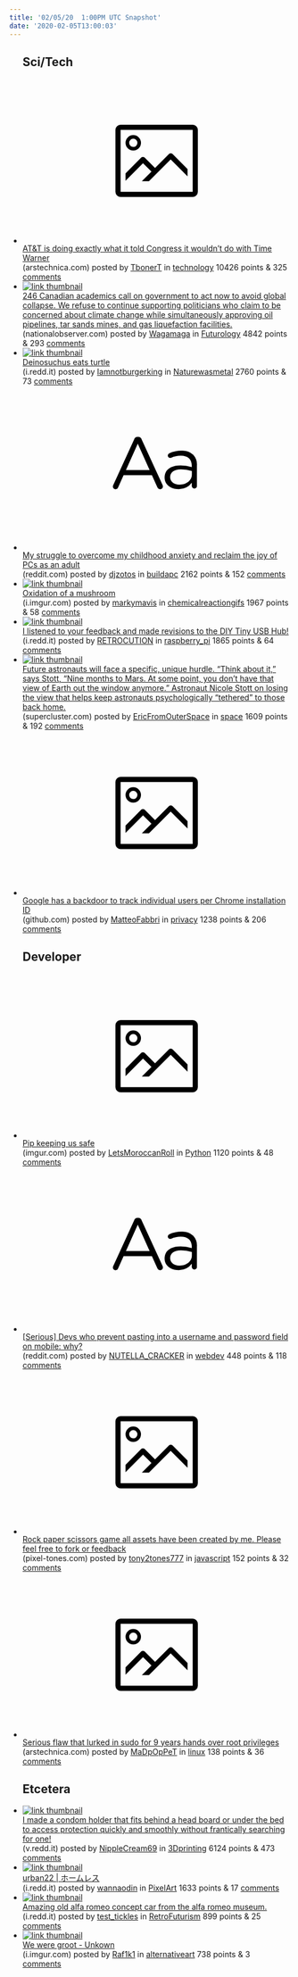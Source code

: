 ```yaml
---
title: '02/05/20  1:00PM UTC Snapshot'
date: '2020-02-05T13:00:03'
---
```

<ul>
<h2>Sci/Tech</h2>

<li><a href='https://arstechnica.com/information-technology/2020/02/att-lost-1-2b-by-preventing-time-warner-shows-from-airing-on-netflix/'><svg version='1.1' viewBox='-34 -14 104 64' preserveAspectRatio='xMidYMid meet' xmlns='http://www.w3.org/2000/svg' xmlns:xlink='http://www.w3.org/1999/xlink'>
    <title>link thumbnail</title>
    <path d='M32,4H4A2,2,0,0,0,2,6V30a2,2,0,0,0,2,2H32a2,2,0,0,0,2-2V6A2,2,0,0,0,32,4ZM4,30V6H32V30Z'></path>
    <path d='M8.92,14a3,3,0,1,0-3-3A3,3,0,0,0,8.92,14Zm0-4.6A1.6,1.6,0,1,1,7.33,11,1.6,1.6,0,0,1,8.92,9.41Z'></path>
    <path d='M22.78,15.37l-5.4,5.4-4-4a1,1,0,0,0-1.41,0L5.92,22.9v2.83l6.79-6.79L16,22.18l-3.75,3.75H15l8.45-8.45L30,24V21.18l-5.81-5.81A1,1,0,0,0,22.78,15.37Z'></path>
    </svg></a><div><div class='linkTitle'><a href='https://arstechnica.com/information-technology/2020/02/att-lost-1-2b-by-preventing-time-warner-shows-from-airing-on-netflix/'>AT&amp;T is doing exactly what it told Congress it wouldn’t do with Time Warner</a></div>(arstechnica.com) posted by <a href='https://www.reddit.com/user/TbonerT'>TbonerT</a> in <a href='https://www.reddit.com/r/technology'>technology</a> 10426 points & 325 <a href='https://www.reddit.com/r/technology/comments/eywaxj/att_is_doing_exactly_what_it_told_congress_it/'>comments</a></div></li>

<li><a href='https://www.nationalobserver.com/2020/02/04/opinion/246-academics-call-government-act-now-avoid-global-collapse'><img src='https://b.thumbs.redditmedia.com/8O51DlQ1loRyuXpwX2k5epUI5XfZHKMAbFPQiv2Tz1U.jpg' alt='link thumbnail'></a><div><div class='linkTitle'><a href='https://www.nationalobserver.com/2020/02/04/opinion/246-academics-call-government-act-now-avoid-global-collapse'>246 Canadian academics call on government to act now to avoid global collapse. We refuse to continue supporting politicians who claim to be concerned about climate change while simultaneously approving oil pipelines, tar sands mines, and gas liquefaction facilities.</a></div>(nationalobserver.com) posted by <a href='https://www.reddit.com/user/Wagamaga'>Wagamaga</a> in <a href='https://www.reddit.com/r/Futurology'>Futurology</a> 4842 points & 293 <a href='https://www.reddit.com/r/Futurology/comments/eyt3if/246_canadian_academics_call_on_government_to_act/'>comments</a></div></li>

<li><a href='https://i.redd.it/8sz3njo9jxe41.jpg'><img src='https://a.thumbs.redditmedia.com/w18BuE5fokgK_uuuEhLJmfbIqc6ORK4nWkhd6Szh0k8.jpg' alt='link thumbnail'></a><div><div class='linkTitle'><a href='https://i.redd.it/8sz3njo9jxe41.jpg'>Deinosuchus eats turtle</a></div>(i.redd.it) posted by <a href='https://www.reddit.com/user/Iamnotburgerking'>Iamnotburgerking</a> in <a href='https://www.reddit.com/r/Naturewasmetal'>Naturewasmetal</a> 2760 points & 73 <a href='https://www.reddit.com/r/Naturewasmetal/comments/eys3r1/deinosuchus_eats_turtle/'>comments</a></div></li>

<li><a href='https://www.reddit.com/r/buildapc/comments/eysra5/my_struggle_to_overcome_my_childhood_anxiety_and/'><svg version='1.1' viewBox='-34 -12 104 64' preserveAspectRatio='xMidYMid slice' xmlns='http://www.w3.org/2000/svg' xmlns:xlink='http://www.w3.org/1999/xlink'>
    <title>text link thumbnail</title>
    <path d='M12.19,8.84a1.45,1.45,0,0,0-1.4-1h-.12a1.46,1.46,0,0,0-1.42,1L1.14,26.56a1.29,1.29,0,0,0-.14.59,1,1,0,0,0,1,1,1.12,1.12,0,0,0,1.08-.77l2.08-4.65h11l2.08,4.59a1.24,1.24,0,0,0,1.12.83,1.08,1.08,0,0,0,1.08-1.08,1.64,1.64,0,0,0-.14-.57ZM6.08,20.71l4.59-10.22,4.6,10.22Z'>
    </path>
    <path d='M32.24,14.78A6.35,6.35,0,0,0,27.6,13.2a11.36,11.36,0,0,0-4.7,1,1,1,0,0,0-.58.89,1,1,0,0,0,.94.92,1.23,1.23,0,0,0,.39-.08,8.87,8.87,0,0,1,3.72-.81c2.7,0,4.28,1.33,4.28,3.92v.5a15.29,15.29,0,0,0-4.42-.61c-3.64,0-6.14,1.61-6.14,4.64v.05c0,2.95,2.7,4.48,5.37,4.48a6.29,6.29,0,0,0,5.19-2.48V26.9a1,1,0,0,0,1,1,1,1,0,0,0,1-1.06V19A5.71,5.71,0,0,0,32.24,14.78Zm-.56,7.7c0,2.28-2.17,3.89-4.81,3.89-1.94,0-3.61-1.06-3.61-2.86v-.06c0-1.8,1.5-3,4.2-3a15.2,15.2,0,0,1,4.22.61Z'>
    </path>
    </svg></a><div><div class='linkTitle'><a href='https://www.reddit.com/r/buildapc/comments/eysra5/my_struggle_to_overcome_my_childhood_anxiety_and/'>My struggle to overcome my childhood anxiety and reclaim the joy of PCs as an adult</a></div>(reddit.com) posted by <a href='https://www.reddit.com/user/djzotos'>djzotos</a> in <a href='https://www.reddit.com/r/buildapc'>buildapc</a> 2162 points & 152 <a href='https://www.reddit.com/r/buildapc/comments/eysra5/my_struggle_to_overcome_my_childhood_anxiety_and/'>comments</a></div></li>

<li><a href='https://i.imgur.com/yOjY3sv.gifv'><img src='https://b.thumbs.redditmedia.com/wBTiC1s-q38wYHpSssfYGVzqyOew9PWVopcsnx_VRdg.jpg' alt='link thumbnail'></a><div><div class='linkTitle'><a href='https://i.imgur.com/yOjY3sv.gifv'>Oxidation of a mushroom</a></div>(i.imgur.com) posted by <a href='https://www.reddit.com/user/markymavis'>markymavis</a> in <a href='https://www.reddit.com/r/chemicalreactiongifs'>chemicalreactiongifs</a> 1967 points & 58 <a href='https://www.reddit.com/r/chemicalreactiongifs/comments/ez37kl/oxidation_of_a_mushroom/'>comments</a></div></li>

<li><a href='https://i.redd.it/7s7amvmvyye41.jpg'><img src='https://b.thumbs.redditmedia.com/GemNX-tuxLv3ZThnFCvUINHu1LVGdXsd_evsf7DNc6g.jpg' alt='link thumbnail'></a><div><div class='linkTitle'><a href='https://i.redd.it/7s7amvmvyye41.jpg'>I listened to your feedback and made revisions to the DIY Tiny USB Hub!</a></div>(i.redd.it) posted by <a href='https://www.reddit.com/user/RETROCUTION'>RETROCUTION</a> in <a href='https://www.reddit.com/r/raspberry_pi'>raspberry_pi</a> 1865 points & 64 <a href='https://www.reddit.com/r/raspberry_pi/comments/eywskp/i_listened_to_your_feedback_and_made_revisions_to/'>comments</a></div></li>

<li><a href='https://www.supercluster.com/editorial/the-complex-relationship-between-mental-health-and-space-travel'><img src='https://a.thumbs.redditmedia.com/zIoggEO3lu6k43zBqYTkNAa5ZzD0d8JjXQcnR-M_CS4.jpg' alt='link thumbnail'></a><div><div class='linkTitle'><a href='https://www.supercluster.com/editorial/the-complex-relationship-between-mental-health-and-space-travel'>Future astronauts will face a specific, unique hurdle. “Think about it,” says Stott, “Nine months to Mars. At some point, you don’t have that view of Earth out the window anymore.” Astronaut Nicole Stott on losing the view that helps keep astronauts psychologically “tethered” to those back home.</a></div>(supercluster.com) posted by <a href='https://www.reddit.com/user/EricFromOuterSpace'>EricFromOuterSpace</a> in <a href='https://www.reddit.com/r/space'>space</a> 1609 points & 192 <a href='https://www.reddit.com/r/space/comments/eytehk/future_astronauts_will_face_a_specific_unique/'>comments</a></div></li>

<li><a href='https://github.com/w3ctag/design-reviews/issues/467#issuecomment-581944600'><svg version='1.1' viewBox='-34 -14 104 64' preserveAspectRatio='xMidYMid meet' xmlns='http://www.w3.org/2000/svg' xmlns:xlink='http://www.w3.org/1999/xlink'>
    <title>link thumbnail</title>
    <path d='M32,4H4A2,2,0,0,0,2,6V30a2,2,0,0,0,2,2H32a2,2,0,0,0,2-2V6A2,2,0,0,0,32,4ZM4,30V6H32V30Z'></path>
    <path d='M8.92,14a3,3,0,1,0-3-3A3,3,0,0,0,8.92,14Zm0-4.6A1.6,1.6,0,1,1,7.33,11,1.6,1.6,0,0,1,8.92,9.41Z'></path>
    <path d='M22.78,15.37l-5.4,5.4-4-4a1,1,0,0,0-1.41,0L5.92,22.9v2.83l6.79-6.79L16,22.18l-3.75,3.75H15l8.45-8.45L30,24V21.18l-5.81-5.81A1,1,0,0,0,22.78,15.37Z'></path>
    </svg></a><div><div class='linkTitle'><a href='https://github.com/w3ctag/design-reviews/issues/467#issuecomment-581944600'>Google has a backdoor to track individual users per Chrome installation ID</a></div>(github.com) posted by <a href='https://www.reddit.com/user/MatteoFabbri'>MatteoFabbri</a> in <a href='https://www.reddit.com/r/privacy'>privacy</a> 1238 points & 206 <a href='https://www.reddit.com/r/privacy/comments/eyrhrz/google_has_a_backdoor_to_track_individual_users/'>comments</a></div></li>

<h2>Developer</h2>

<li><a href='https://imgur.com/XycsMMT'><svg version='1.1' viewBox='-34 -14 104 64' preserveAspectRatio='xMidYMid meet' xmlns='http://www.w3.org/2000/svg' xmlns:xlink='http://www.w3.org/1999/xlink'>
    <title>link thumbnail</title>
    <path d='M32,4H4A2,2,0,0,0,2,6V30a2,2,0,0,0,2,2H32a2,2,0,0,0,2-2V6A2,2,0,0,0,32,4ZM4,30V6H32V30Z'></path>
    <path d='M8.92,14a3,3,0,1,0-3-3A3,3,0,0,0,8.92,14Zm0-4.6A1.6,1.6,0,1,1,7.33,11,1.6,1.6,0,0,1,8.92,9.41Z'></path>
    <path d='M22.78,15.37l-5.4,5.4-4-4a1,1,0,0,0-1.41,0L5.92,22.9v2.83l6.79-6.79L16,22.18l-3.75,3.75H15l8.45-8.45L30,24V21.18l-5.81-5.81A1,1,0,0,0,22.78,15.37Z'></path>
    </svg></a><div><div class='linkTitle'><a href='https://imgur.com/XycsMMT'>Pip keeping us safe</a></div>(imgur.com) posted by <a href='https://www.reddit.com/user/LetsMoroccanRoll'>LetsMoroccanRoll</a> in <a href='https://www.reddit.com/r/Python'>Python</a> 1120 points & 48 <a href='https://www.reddit.com/r/Python/comments/ez1yd7/pip_keeping_us_safe/'>comments</a></div></li>

<li><a href='https://www.reddit.com/r/webdev/comments/eyyhme/serious_devs_who_prevent_pasting_into_a_username/'><svg version='1.1' viewBox='-34 -12 104 64' preserveAspectRatio='xMidYMid slice' xmlns='http://www.w3.org/2000/svg' xmlns:xlink='http://www.w3.org/1999/xlink'>
    <title>text link thumbnail</title>
    <path d='M12.19,8.84a1.45,1.45,0,0,0-1.4-1h-.12a1.46,1.46,0,0,0-1.42,1L1.14,26.56a1.29,1.29,0,0,0-.14.59,1,1,0,0,0,1,1,1.12,1.12,0,0,0,1.08-.77l2.08-4.65h11l2.08,4.59a1.24,1.24,0,0,0,1.12.83,1.08,1.08,0,0,0,1.08-1.08,1.64,1.64,0,0,0-.14-.57ZM6.08,20.71l4.59-10.22,4.6,10.22Z'>
    </path>
    <path d='M32.24,14.78A6.35,6.35,0,0,0,27.6,13.2a11.36,11.36,0,0,0-4.7,1,1,1,0,0,0-.58.89,1,1,0,0,0,.94.92,1.23,1.23,0,0,0,.39-.08,8.87,8.87,0,0,1,3.72-.81c2.7,0,4.28,1.33,4.28,3.92v.5a15.29,15.29,0,0,0-4.42-.61c-3.64,0-6.14,1.61-6.14,4.64v.05c0,2.95,2.7,4.48,5.37,4.48a6.29,6.29,0,0,0,5.19-2.48V26.9a1,1,0,0,0,1,1,1,1,0,0,0,1-1.06V19A5.71,5.71,0,0,0,32.24,14.78Zm-.56,7.7c0,2.28-2.17,3.89-4.81,3.89-1.94,0-3.61-1.06-3.61-2.86v-.06c0-1.8,1.5-3,4.2-3a15.2,15.2,0,0,1,4.22.61Z'>
    </path>
    </svg></a><div><div class='linkTitle'><a href='https://www.reddit.com/r/webdev/comments/eyyhme/serious_devs_who_prevent_pasting_into_a_username/'>[Serious] Devs who prevent pasting into a username and password field on mobile: why?</a></div>(reddit.com) posted by <a href='https://www.reddit.com/user/NUTELLA_CRACKER'>NUTELLA_CRACKER</a> in <a href='https://www.reddit.com/r/webdev'>webdev</a> 448 points & 118 <a href='https://www.reddit.com/r/webdev/comments/eyyhme/serious_devs_who_prevent_pasting_into_a_username/'>comments</a></div></li>

<li><a href='https://www.pixel-tones.com/rpsgame/'><svg version='1.1' viewBox='-34 -14 104 64' preserveAspectRatio='xMidYMid meet' xmlns='http://www.w3.org/2000/svg' xmlns:xlink='http://www.w3.org/1999/xlink'>
    <title>link thumbnail</title>
    <path d='M32,4H4A2,2,0,0,0,2,6V30a2,2,0,0,0,2,2H32a2,2,0,0,0,2-2V6A2,2,0,0,0,32,4ZM4,30V6H32V30Z'></path>
    <path d='M8.92,14a3,3,0,1,0-3-3A3,3,0,0,0,8.92,14Zm0-4.6A1.6,1.6,0,1,1,7.33,11,1.6,1.6,0,0,1,8.92,9.41Z'></path>
    <path d='M22.78,15.37l-5.4,5.4-4-4a1,1,0,0,0-1.41,0L5.92,22.9v2.83l6.79-6.79L16,22.18l-3.75,3.75H15l8.45-8.45L30,24V21.18l-5.81-5.81A1,1,0,0,0,22.78,15.37Z'></path>
    </svg></a><div><div class='linkTitle'><a href='https://www.pixel-tones.com/rpsgame/'>Rock paper scissors game all assets have been created by me. Please feel free to fork or feedback</a></div>(pixel-tones.com) posted by <a href='https://www.reddit.com/user/tony2tones777'>tony2tones777</a> in <a href='https://www.reddit.com/r/javascript'>javascript</a> 152 points & 32 <a href='https://www.reddit.com/r/javascript/comments/eyuvoe/rock_paper_scissors_game_all_assets_have_been/'>comments</a></div></li>

<li><a href='https://arstechnica.com/information-technology/2020/02/serious-flaw-that-lurked-in-sudo-for-9-years-finally-gets-a-patch/'><svg version='1.1' viewBox='-34 -14 104 64' preserveAspectRatio='xMidYMid meet' xmlns='http://www.w3.org/2000/svg' xmlns:xlink='http://www.w3.org/1999/xlink'>
    <title>link thumbnail</title>
    <path d='M32,4H4A2,2,0,0,0,2,6V30a2,2,0,0,0,2,2H32a2,2,0,0,0,2-2V6A2,2,0,0,0,32,4ZM4,30V6H32V30Z'></path>
    <path d='M8.92,14a3,3,0,1,0-3-3A3,3,0,0,0,8.92,14Zm0-4.6A1.6,1.6,0,1,1,7.33,11,1.6,1.6,0,0,1,8.92,9.41Z'></path>
    <path d='M22.78,15.37l-5.4,5.4-4-4a1,1,0,0,0-1.41,0L5.92,22.9v2.83l6.79-6.79L16,22.18l-3.75,3.75H15l8.45-8.45L30,24V21.18l-5.81-5.81A1,1,0,0,0,22.78,15.37Z'></path>
    </svg></a><div><div class='linkTitle'><a href='https://arstechnica.com/information-technology/2020/02/serious-flaw-that-lurked-in-sudo-for-9-years-finally-gets-a-patch/'>Serious flaw that lurked in sudo for 9 years hands over root privileges</a></div>(arstechnica.com) posted by <a href='https://www.reddit.com/user/MaDpOpPeT'>MaDpOpPeT</a> in <a href='https://www.reddit.com/r/linux'>linux</a> 138 points & 36 <a href='https://www.reddit.com/r/linux/comments/eyyii0/serious_flaw_that_lurked_in_sudo_for_9_years/'>comments</a></div></li>

<h2>Etcetera</h2>

<li><a href='https://v.redd.it/1ye5221nvye41'><img src='https://b.thumbs.redditmedia.com/RlwWGy8z37wZAe1Qt9ap6zZ1mcja4UogpKGE0H3H07E.jpg' alt='link thumbnail'></a><div><div class='linkTitle'><a href='https://v.redd.it/1ye5221nvye41'>I made a condom holder that fits behind a head board or under the bed to access protection quickly and smoothly without frantically searching for one!</a></div>(v.redd.it) posted by <a href='https://www.reddit.com/user/NippleCream69'>NippleCream69</a> in <a href='https://www.reddit.com/r/3Dprinting'>3Dprinting</a> 6124 points & 473 <a href='https://www.reddit.com/r/3Dprinting/comments/eywizo/i_made_a_condom_holder_that_fits_behind_a_head/'>comments</a></div></li>

<li><a href='https://i.redd.it/vmingyj330f41.png'><img src='https://b.thumbs.redditmedia.com/Z9CviQJkQ6AAp5ZSkD5MqcXiZum751hwxQ4_iOl9cGc.jpg' alt='link thumbnail'></a><div><div class='linkTitle'><a href='https://i.redd.it/vmingyj330f41.png'>urban22 | ホームレス</a></div>(i.redd.it) posted by <a href='https://www.reddit.com/user/wannaodin'>wannaodin</a> in <a href='https://www.reddit.com/r/PixelArt'>PixelArt</a> 1633 points & 17 <a href='https://www.reddit.com/r/PixelArt/comments/ez0bw3/urban22_ホームレス/'>comments</a></div></li>

<li><a href='https://i.redd.it/7vjl766mcxe41.jpg'><img src='https://b.thumbs.redditmedia.com/x2j2Ru08btEZMnznqvsyVTe4JXXkdn8tQ88sd5aAf0Q.jpg' alt='link thumbnail'></a><div><div class='linkTitle'><a href='https://i.redd.it/7vjl766mcxe41.jpg'>Amazing old alfa romeo concept car from the alfa romeo museum.</a></div>(i.redd.it) posted by <a href='https://www.reddit.com/user/test_tickles'>test_tickles</a> in <a href='https://www.reddit.com/r/RetroFuturism'>RetroFuturism</a> 899 points & 25 <a href='https://www.reddit.com/r/RetroFuturism/comments/eyvqny/amazing_old_alfa_romeo_concept_car_from_the_alfa/'>comments</a></div></li>

<li><a href='https://i.imgur.com/vIWW7xE.jpg'><img src='https://b.thumbs.redditmedia.com/FYdhXvvhmAgltXmE34Q2n3ylh6kKODwnfhm3sROWJwA.jpg' alt='link thumbnail'></a><div><div class='linkTitle'><a href='https://i.imgur.com/vIWW7xE.jpg'>We were groot - Unkown</a></div>(i.imgur.com) posted by <a href='https://www.reddit.com/user/Raf1k1'>Raf1k1</a> in <a href='https://www.reddit.com/r/alternativeart'>alternativeart</a> 738 points & 3 <a href='https://www.reddit.com/r/alternativeart/comments/eytwwv/we_were_groot_unkown/'>comments</a></div></li>

</ul>
